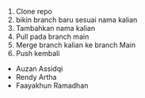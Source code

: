 1. Clone repo
2. bikin branch baru sesuai nama kalian
3. Tambahkan nama kalian
4. Pull pada branch main
5. Merge branch kalian ke branch Main
6. Push kembali

- Auzan Assidqi
- Rendy Artha
- Faayakhun Ramadhan

